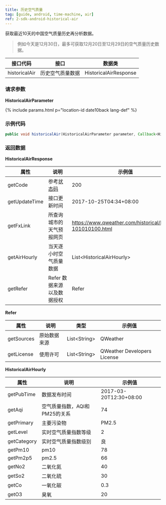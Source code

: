 ```yaml
---
title: 历史空气质量
tag: [guide, android, time-machine, air]
ref: 2-sdk-android-historical-air
---
```


获取最近10天的中国空气质量历史再分析数据。

> 例如今天是12月30日，最多可获取12月20日至12月29日的空气质量历史数据。


| 接口代码 | 接口                  | 数据类            |
| ---------------- | ---------------- | ----------------- |
| historicalAir| 历史空气质量数据  | HistoricalAirResponse |

### 请求参数

**HistoricalAirParameter**

{% include params.html p="location-id date10back lang-def" %}

### 示例代码

```java
public void historicalAir(HistoricalAirParameter parameter, Callback<HistoricalAirResponse> callback);
```

### 返回数据

**HistoricalAirResponse**

| 属性              | 说明                       | 示例值                    |
| ----------------- | -------------------------- | ------------------------- |
| getCode           | 参考[状态码](/docs/resource/status-code/)                    | 200   |
| getUpdateTime | 接口更新时间             | 2017-10-25T04:34+08:00     |
| getFxLink     | 所查询城市的天气预报网页 | https://www.qweather.com/historical/beijing-101010100.html |
| getAirHourly | 当天逐小时空气质量数据     | List&lt;HistoricalAirHourly&gt; |
| getRefer          | Refer 数据来源以及数据授权 | Refer                     |


**Refer**

| 属性        | 说明        | 类型                | 示例值        |
| ---------- | ----------- | ------------------ | ------------ |
| getSources | 原始数据来源  | List&lt;String&gt; | QWeather     |
| getLicense | 使用许可      | List&lt;String&gt; | QWeather Developers License |


**HistoricalAirHourly**

| 属性        | 说明                              | 示例值           |
| ----------- | --------------------------------- | ---------------- |
| getPubTime  | 数据发布时间 | 2017-03-20T12:30+08:00 |
| getAqi      | 空气质量指数，AQI和PM25的关系     | 74               |
| getPrimary  | 主要污染物                        | PM2.5             |
| getLevel    | 实时空气质量指数等级              | 2                |
| getCategory | 实时空气质量指数级别              | 良               |
| getPm10     | pm10                              | 78               |
| getPm2p5    | pm2.5                              | 66               |
| getNo2      | 二氧化氮                          | 40               |
| getSo2      | 二氧化硫                          | 30               |
| getCo       | 一氧化碳                          | 0.3               |
| getO3       | 臭氧                              | 20               |
